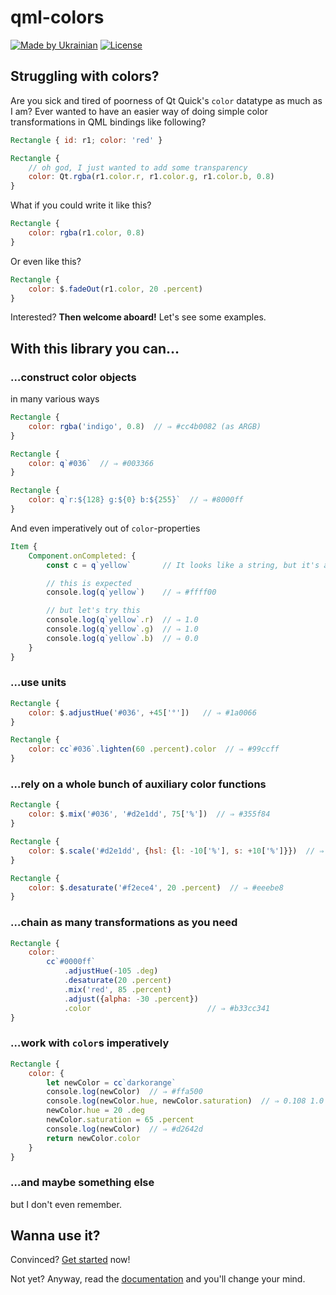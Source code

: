 # qml-colors

[![Made by Ukrainian](https://img.shields.io/static/v1?label=Made%20by&message=Ukrainian&labelColor=1f5fb2&color=fad247&style=flat-square)](https://github.com/GooRoo/ukrainian-shields)
[![License](https://img.shields.io/github/license/GooRoo/qml-colors?style=flat-square)](LICENSE)

## Struggling with colors?

Are you sick and tired of poorness of Qt Quick's `color` datatype as much as I am? Ever wanted to have an easier way of doing simple color transformations in QML bindings like following?
```qml hl_lines="5"
Rectangle { id: r1; color: 'red' }

Rectangle {
	// oh god, I just wanted to add some transparency
	color: Qt.rgba(r1.color.r, r1.color.g, r1.color.b, 0.8)
}
```
What if you could write it like this?
```qml
Rectangle {
	color: rgba(r1.color, 0.8)
}
```
Or even like this?
```qml
Rectangle {
	color: $.fadeOut(r1.color, 20 .percent)
}
```
Interested? **Then welcome aboard!** Let's see some examples.

## With this library you can…

### …construct color objects

in many various ways

```qml
Rectangle {
	color: rgba('indigo', 0.8)  // ⇒ #cc4b0082 (as ARGB)
}
```

```qml
Rectangle {
	color: q`#036`  // ⇒ #003366
}
```

```qml
Rectangle {
	color: q`r:${128} g:${0} b:${255}`  // ⇒ #8000ff
}
```

And even imperatively out of `color`-properties

```qml hl_lines="3"
Item {
	Component.onCompleted: {
		const c = q`yellow`       // It looks like a string, but it's an object!

		// this is expected
		console.log(q`yellow`)    // ⇒ #ffff00

		// but let's try this
		console.log(q`yellow`.r)  // ⇒ 1.0
		console.log(q`yellow`.g)  // ⇒ 1.0
		console.log(q`yellow`.b)  // ⇒ 0.0
	}
}
```

### …use units

```qml
Rectangle {
	color: $.adjustHue('#036', +45['°'])   // ⇒ #1a0066
}
```
```qml
Rectangle {
	color: cc`#036`.lighten(60 .percent).color  // ⇒ #99ccff
}
```

### …rely on a whole bunch of auxiliary color functions

```qml
Rectangle {
	color: $.mix('#036', '#d2e1dd', 75['%'])  // ⇒ #355f84
}
```
```qml
Rectangle {
	color: $.scale('#d2e1dd', {hsl: {l: -10['%'], s: +10['%']}})  // ⇒ #b3d4cb
}
```
```qml
Rectangle {
	color: $.desaturate('#f2ece4', 20 .percent)  // ⇒ #eeebe8
}
```

### …chain as many transformations as you need

```qml
Rectangle {
	color:
		cc`#0000ff`
			.adjustHue(-105 .deg)
			.desaturate(20 .percent)
			.mix('red', 85 .percent)
			.adjust({alpha: -30 .percent})
			.color                          // ⇒ #b33cc341
}
```

### …work with `color`s imperatively

```qml hl_lines="3 6-7"
Rectangle {
	color: {
		let newColor = cc`darkorange`
		console.log(newColor)  // ⇒ #ffa500
		console.log(newColor.hue, newColor.saturation)  // ⇒ 0.108 1.0
		newColor.hue = 20 .deg
		newColor.saturation = 65 .percent
		console.log(newColor)  // ⇒ #d2642d
		return newColor.color
	}
}
```

### …and maybe something else

but I don't even remember.

## Wanna use it?

Convinced? [Get started][get-started] now!

Not yet? Anyway, read the [documentation][get-started] and you'll change your mind.

[get-started]: https://gooroo.github.io/qml-colors/getting-started/why/
